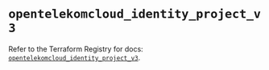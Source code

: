 # `opentelekomcloud_identity_project_v3`

Refer to the Terraform Registry for docs: [`opentelekomcloud_identity_project_v3`](https://registry.terraform.io/providers/opentelekomcloud/opentelekomcloud/1.36.28/docs/resources/identity_project_v3).
